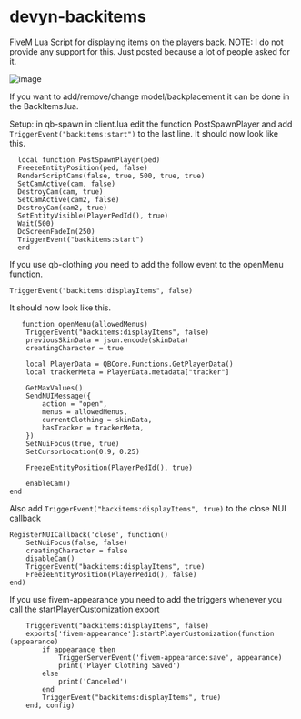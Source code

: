 # devyn-backitems
FiveM Lua Script for displaying items on the players back.
NOTE: I do not provide any support for this. Just posted because a lot of people asked for it.

![image](https://user-images.githubusercontent.com/7463741/154128851-a8325962-1ef3-4a08-ad5e-048dcb0e023b.png)

If you want to add/remove/change model/backplacement it can be done in the BackItems.lua.



Setup:
  in qb-spawn in client.lua edit the function PostSpawnPlayer and add ```TriggerEvent("backitems:start")``` to the last line.
  It should now look like this.
  ```  
    local function PostSpawnPlayer(ped)
    FreezeEntityPosition(ped, false)
    RenderScriptCams(false, true, 500, true, true) 
    SetCamActive(cam, false)
    DestroyCam(cam, true)
    SetCamActive(cam2, false)
    DestroyCam(cam2, true)
    SetEntityVisible(PlayerPedId(), true)
    Wait(500)
    DoScreenFadeIn(250)
    TriggerEvent("backitems:start") 
    end
```

If you use qb-clothing you need to add the follow event to the openMenu function.

```TriggerEvent("backitems:displayItems", false)``` 

It should now look like this.

```
   function openMenu(allowedMenus)
    TriggerEvent("backitems:displayItems", false)
    previousSkinData = json.encode(skinData)
    creatingCharacter = true

    local PlayerData = QBCore.Functions.GetPlayerData()
    local trackerMeta = PlayerData.metadata["tracker"]

    GetMaxValues()
    SendNUIMessage({
        action = "open",
        menus = allowedMenus,
        currentClothing = skinData,
        hasTracker = trackerMeta,
    })
    SetNuiFocus(true, true)
    SetCursorLocation(0.9, 0.25)

    FreezeEntityPosition(PlayerPedId(), true)

    enableCam()
end
```

Also add ```TriggerEvent("backitems:displayItems", true)``` to the close NUI callback
```
RegisterNUICallback('close', function()
    SetNuiFocus(false, false)
    creatingCharacter = false
    disableCam()
    TriggerEvent("backitems:displayItems", true)
    FreezeEntityPosition(PlayerPedId(), false)
end)
```

If you use fivem-appearance you need to add the triggers whenever you call the startPlayerCustomization export
 
```	
	TriggerEvent("backitems:displayItems", false)
	exports['fivem-appearance']:startPlayerCustomization(function (appearance) 
		if appearance then
			TriggerServerEvent('fivem-appearance:save', appearance)
			print('Player Clothing Saved')
		else
			print('Canceled')
		end
		TriggerEvent("backitems:displayItems", true)
	end, config)
 ```
